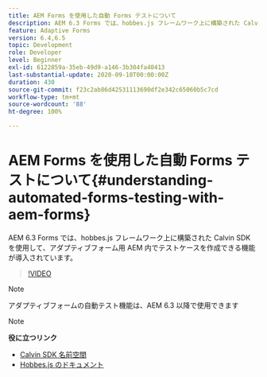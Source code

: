 ```yaml
---
title: AEM Forms を使用した自動 Forms テストについて
description: AEM 6.3 Forms では、hobbes.js フレームワーク上に構築された Calvin SDK を使用して、アダプティブフォーム用 AEM 内でテストケースを作成できる機能が導入されています
feature: Adaptive Forms
version: 6.4,6.5
topic: Development
role: Developer
level: Beginner
exl-id: 6122859a-35eb-49d9-a146-3b304fa40413
last-substantial-update: 2020-09-10T00:00:00Z
duration: 430
source-git-commit: f23c2ab86d42531113690df2e342c65060b5c7cd
workflow-type: tm+mt
source-wordcount: '88'
ht-degree: 100%

---
```


# AEM Forms を使用した自動 Forms テストについて{#understanding-automated-forms-testing-with-aem-forms}

AEM 6.3 Forms では、hobbes.js フレームワーク上に構築された Calvin SDK を使用して、アダプティブフォーム用 AEM 内でテストケースを作成できる機能が導入されています。

>[!VIDEO](https://video.tv.adobe.com/v/19700?quality=12&learn=on)

>[!NOTE]
>
>アダプティブフォームの自動テスト機能は、AEM 6.3 以降で使用できます

>[!NOTE]
>
>**役に立つリンク**
>
>* [Calvin SDK 名前空間](https://helpx.adobe.com/jp/aem-forms/6-3/calvin-sdk-javascript-api/calvin.html)
>* [Hobbes.js のドキュメント](https://experienceleague.adobe.com/docs/experience-manager-release-information/aem-release-updates/previous-updates/aem-previous-versions.html?lang=ja)

